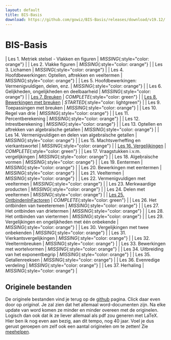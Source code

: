 ```yaml
---
layout: default
title: BIS-Basis
download: https://github.com/gowiz/BIS-Basis/releases/download/v19.12/
---
```


BIS-Basis
============

| Les 1. Metriek stelsel - Vlakken en figuren                                      | *MISSING*{:style="color: orange"}     |
| Les 2. Vlakke figuren                                                             | *MISSING*{:style="color: orange"}     |
| Les 3. Lichamen                                                                   | *MISSING*{:style="color: orange"}     |
| Les 4. Hoofdbewerkingen: Optellen, aftrekken en veeltermen                        | *MISSING*{:style="color: orange"}     |
| Les 5. Hoofdbewerkingen: Vermenigvuldigen, delen, enz.                            | *MISSING*{:style="color: orange"}     |
| Les 6. Gelijkheden, ongelijkheden en deelbaarheid                                 | *MISSING*{:style="color: orange"}     |
| [Les 7. Breuken]({{page.download}}/L07_Breuken.pdf)                               | *COMPLETE*{:style="color: green"}     |
| [Les 8. Bewerkingen met breuken]({{page.download}}/L08_BewerkingenMetBreuken.pdf) | *STARTED*{:style="color: lightgreen"} |
| Les 9. Toepassingen met breuken                                                   | *MISSING*{:style="color: orange"}     |
| Les 10. Regel van drie                                                            | *MISSING*{:style="color: orange"}     |
| Les 11. Percentberekening                                                         | *MISSING*{:style="color: orange"}     |
| Les 12. Intrestberekening                                                         | *MISSING*{:style="color: orange"}     |
| Les 13. Optellen en aftrekken van algebraïsche getallen                           | *MISSING*{:style="color: orange"}     |
| Les 14. Vermenigvuldigen en delen van algebraïsche getallen                       | *MISSING*{:style="color: orange"}     |
| Les 15. Machtsverheffing en vierkantswortel                                       | *MISSING*{:style="color: orange"}     |
| [Les 16. Vergelijkingen]({{page.download}}/L16_Vergelijkingen.pdf)                | *COMPLETE*{:style="color: green"}     |
| Les 17. Vraagstukken i.v.m. vergelijkingen                                        | *MISSING*{:style="color: orange"}     |
| Les 18. Algebraïsche vormen                                                       | *MISSING*{:style="color: orange"}     |
| Les 19. Eentermen                                                                 | *MISSING*{:style="color: orange"}     |
| Les 20. Bewerkingen met eentermen                                                 | *MISSING*{:style="color: orange"}     |
| Les 21. Veeltermen                                                                | *MISSING*{:style="color: orange"}     |
| Les 22. Vermenigvuldigen met veeltermen                                           | *MISSING*{:style="color: orange"}     |
| Les 23. Merkwaardige producten                                                    | *MISSING*{:style="color: orange"}     |
| Les 24. Delen met veeltermen                                                      | *MISSING*{:style="color: orange"}     |
| [Les 25. OntbindenInFactoren]({{page.download}}/L25_OntbindenInfactoren.pdf)      | *COMPLETE*{:style="color: green"}     |
| Les 26. Het ontbinden van tweeteremen                                             | *MISSING*{:style="color: orange"}     |
| Les 27. Het ontbinden van drietermen                                              | *MISSING*{:style="color: orange"}     |
| Les 28. Het ontbinden van viertermen                                              | *MISSING*{:style="color: orange"}     |
| Les 29. Vergelijkingen en ongelijkheden met één onbekende                         | *MISSING*{:style="color: orange"}     |
| Les 30. Vergelijkingen met twee onbekenden                                        | *MISSING*{:style="color: orange"}     |
| Les 31. Vierkantsvergelijkingen                                                   | *MISSING*{:style="color: orange"}     |
| Les 32. Veeltermbreuken                                                           | *MISSING*{:style="color: orange"}     |
| Les 33. Bewerkingen met wortelvormen                                              | *MISSING*{:style="color: orange"}     |
| Les 34. Uitbreiding van het exponentbegrip                                        | *MISSING*{:style="color: orange"}     |
| Les 35. Getallenreeksen                                                           | *MISSING*{:style="color: orange"}     |
| Les 36. Evenredige verdeling                                                      | *MISSING*{:style="color: orange"}     |
| Les 37. Herhaling                                                                 | *MISSING*{:style="color: orange"}     |

Originele bestanden
---------------------

De originele bestanden vind je terug op de [github] pagina. Click daar even door op _original_. Je zal zien dat het allemaal word-documenten zijn. Na elke update van word komen ze minder en minder overeen met de originelen. Logisch dan ook dat ik ze liever allemaal als pdf zou generen met LaTeX. Hier ben ik nog even aan bezig, aan dit tempo, nog 40 jaar. Voel je dus gerust geroepen om zelf ook een aantal originelen om te zetten! Zie [meehelpen](develop).

[github]: https://github.com/gowiz/BIS-Basis
